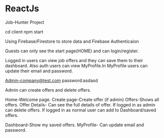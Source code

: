# ReactJs

Job-Hunter Project

cd client
npm start

Using Firebase/Firestore to store data and Firebase Authenticaion

Guests can only see the start page(HOME) and can login/register.

Logged in users can view job offers and they can save them to their dashboard.
Also auth users can view MyProfile.In MyProfile users can update their email and password.

Admin-company@test.com password:asdasd

Admin can create offers and delete offers.


Home-Welcome page.
Create page-Create offer (if admin)
Offers-Shows all offers.
Offer Details-
Can see the full details of offer.
If logged in as admin can delete offers.
If logged in as normal user can add to Dashboard/saved offers.

Dashboard-Show my saved offers.
MyProfile-
Can update email and password.

